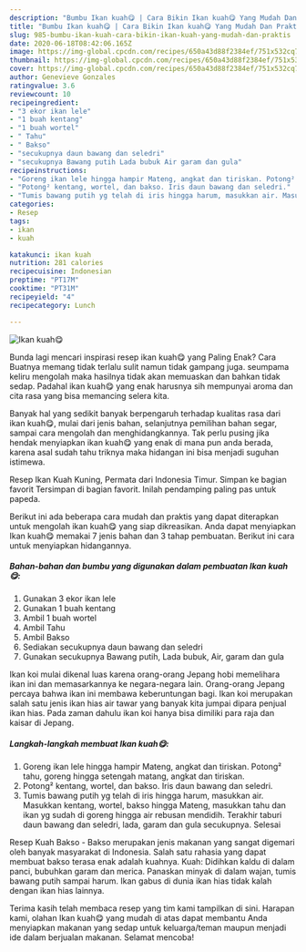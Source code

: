 ```yaml
---
description: "Bumbu Ikan kuah😋 | Cara Bikin Ikan kuah😋 Yang Mudah Dan Praktis"
title: "Bumbu Ikan kuah😋 | Cara Bikin Ikan kuah😋 Yang Mudah Dan Praktis"
slug: 985-bumbu-ikan-kuah-cara-bikin-ikan-kuah-yang-mudah-dan-praktis
date: 2020-06-18T08:42:06.165Z
image: https://img-global.cpcdn.com/recipes/650a43d88f2384ef/751x532cq70/ikan-kuah😋-foto-resep-utama.jpg
thumbnail: https://img-global.cpcdn.com/recipes/650a43d88f2384ef/751x532cq70/ikan-kuah😋-foto-resep-utama.jpg
cover: https://img-global.cpcdn.com/recipes/650a43d88f2384ef/751x532cq70/ikan-kuah😋-foto-resep-utama.jpg
author: Genevieve Gonzales
ratingvalue: 3.6
reviewcount: 10
recipeingredient:
- "3 ekor ikan lele"
- "1 buah kentang"
- "1 buah wortel"
- " Tahu"
- " Bakso"
- "secukupnya daun bawang dan seledri"
- "secukupnya Bawang putih Lada bubuk Air garam dan gula"
recipeinstructions:
- "Goreng ikan lele hingga hampir Mateng, angkat dan tiriskan. Potong² tahu, goreng hingga setengah matang, angkat dan tiriskan."
- "Potong² kentang, wortel, dan bakso. Iris daun bawang dan seledri."
- "Tumis bawang putih yg telah di iris hingga harum, masukkan air. Masukkan kentang, wortel, bakso hingga Mateng, masukkan tahu dan ikan yg sudah di goreng hingga air rebusan mendidih. Terakhir taburi daun bawang dan seledri, lada, garam dan gula secukupnya. Selesai"
categories:
- Resep
tags:
- ikan
- kuah

katakunci: ikan kuah 
nutrition: 281 calories
recipecuisine: Indonesian
preptime: "PT17M"
cooktime: "PT31M"
recipeyield: "4"
recipecategory: Lunch

---
```



![Ikan kuah😋](https://img-global.cpcdn.com/recipes/650a43d88f2384ef/751x532cq70/ikan-kuah😋-foto-resep-utama.jpg)

Bunda lagi mencari inspirasi resep ikan kuah😋 yang Paling Enak? Cara Buatnya memang tidak terlalu sulit namun tidak gampang juga. seumpama keliru mengolah maka hasilnya tidak akan memuaskan dan bahkan tidak sedap. Padahal ikan kuah😋 yang enak harusnya sih mempunyai aroma dan cita rasa yang bisa memancing selera kita.

Banyak hal yang sedikit banyak berpengaruh terhadap kualitas rasa dari ikan kuah😋, mulai dari jenis bahan, selanjutnya pemilihan bahan segar, sampai cara mengolah dan menghidangkannya. Tak perlu pusing jika hendak menyiapkan ikan kuah😋 yang enak di mana pun anda berada, karena asal sudah tahu triknya maka hidangan ini bisa menjadi suguhan istimewa.

Resep Ikan Kuah Kuning, Permata dari Indonesia Timur. Simpan ke bagian favorit Tersimpan di bagian favorit. Inilah pendamping paling pas untuk papeda.


Berikut ini ada beberapa cara mudah dan praktis yang dapat diterapkan untuk mengolah ikan kuah😋 yang siap dikreasikan. Anda dapat menyiapkan Ikan kuah😋 memakai 7 jenis bahan dan 3 tahap pembuatan. Berikut ini cara untuk menyiapkan hidangannya.

<!--inarticleads1-->

##### Bahan-bahan dan bumbu yang digunakan dalam pembuatan Ikan kuah😋:

1. Gunakan 3 ekor ikan lele
1. Gunakan 1 buah kentang
1. Ambil 1 buah wortel
1. Ambil  Tahu
1. Ambil  Bakso
1. Sediakan secukupnya daun bawang dan seledri
1. Gunakan secukupnya Bawang putih, Lada bubuk, Air, garam dan gula


Ikan koi mulai dikenal luas karena orang-orang Jepang hobi memelihara ikan ini dan memasarkannya ke negara-negara lain. Orang-orang Jepang percaya bahwa ikan ini membawa keberuntungan bagi. Ikan koi merupakan salah satu jenis ikan hias air tawar yang banyak kita jumpai dipara penjual ikan hias. Pada zaman dahulu ikan koi hanya bisa dimiliki para raja dan kaisar di Jepang. 

<!--inarticleads2-->

##### Langkah-langkah membuat Ikan kuah😋:

1. Goreng ikan lele hingga hampir Mateng, angkat dan tiriskan. Potong² tahu, goreng hingga setengah matang, angkat dan tiriskan.
1. Potong² kentang, wortel, dan bakso. Iris daun bawang dan seledri.
1. Tumis bawang putih yg telah di iris hingga harum, masukkan air. Masukkan kentang, wortel, bakso hingga Mateng, masukkan tahu dan ikan yg sudah di goreng hingga air rebusan mendidih. Terakhir taburi daun bawang dan seledri, lada, garam dan gula secukupnya. Selesai


Resep Kuah Bakso - Bakso merupakan jenis makanan yang sangat digemari oleh banyak masyarakat di Indonesia. Salah satu rahasia yang dapat membuat bakso terasa enak adalah kuahnya. Kuah: Didihkan kaldu di dalam panci, bubuhkan garam dan merica. Panaskan minyak di dalam wajan, tumis bawang putih sampai harum. Ikan gabus di dunia ikan hias tidak kalah dengan ikan hias lainnya. 

Terima kasih telah membaca resep yang tim kami tampilkan di sini. Harapan kami, olahan Ikan kuah😋 yang mudah di atas dapat membantu Anda menyiapkan makanan yang sedap untuk keluarga/teman maupun menjadi ide dalam berjualan makanan. Selamat mencoba!
